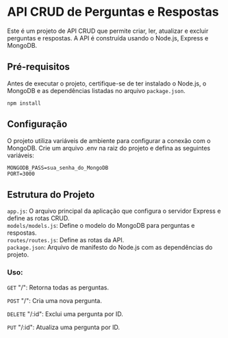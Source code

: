 # API CRUD de Perguntas e Respostas

Este é um projeto de API CRUD que permite criar, ler, atualizar e excluir perguntas e respostas. A API é construída usando o Node.js, Express e MongoDB.

## Pré-requisitos

Antes de executar o projeto, certifique-se de ter instalado o Node.js, o MongoDB e as dependências listadas no arquivo `package.json`.

```shell
npm install
```

## Configuração
O projeto utiliza variáveis de ambiente para configurar a conexão com o MongoDB. Crie um arquivo .env na raiz do projeto e defina as seguintes variáveis:
```
MONGODB_PASS=sua_senha_do_MongoDB
PORT=3000
```


## Estrutura do Projeto
`app.js`: O arquivo principal da aplicação que configura o servidor Express e define as rotas CRUD.</br>
`models/models.js`: Define o modelo do MongoDB para perguntas e respostas.</br>
`routes/routes.js`: Define as rotas da API.</br>
`package.json`: Arquivo de manifesto do Node.js com as dependências do projeto.</br>
### Uso:

`GET` "/": Retorna todas as perguntas.

`POST` "/": Cria uma nova pergunta.

`DELETE` "/:id": Exclui uma pergunta por ID.

`PUT` "/:id": Atualiza uma pergunta por ID.
